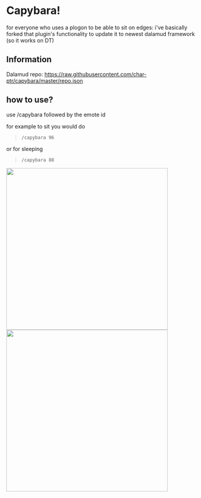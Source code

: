 # Capybara! 
for everyone who uses a plogon to be able to sit on edges: i've basically forked that plugin's functionality to update it to newest dalamud framework (so it works on DT)

## Information
Dalamud repo: https://raw.githubusercontent.com/char-ptr/capybara/master/repo.json

## how to use?
use /capybara followed by the emote id

for example to sit you would do
> `/capybara 96`

or for sleeping
> `/capybara 88`

<p align="center">

<img src="https://github.com/user-attachments/assets/5e099d07-26bf-47b7-a295-087aadc7f4df" width="425"/> <img src="https://github.com/user-attachments/assets/8ce51c2b-9b86-4195-bba0-8a2dfe8d6a06" width="425"/>
</p>
